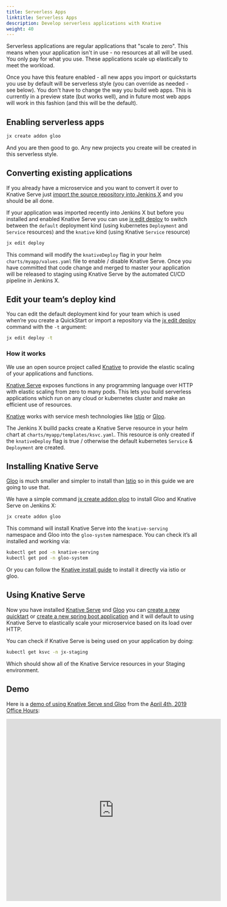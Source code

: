 ```yaml
---
title: Serverless Apps
linktitle: Serverless Apps
description: Develop serverless applications with Knative
weight: 40
---
```


Serverless applications are regular applications that "scale to zero". This means when your application isn't in use - no resources at all will be used. You only pay for what you use. These applications scale up elastically to meet the workload.

Once you have this feature enabled - all new apps you import or quickstarts you use by default will be serverless style (you can override as needed - see below). You don't have to change the way you build web apps. This is currently in a preview state (but works well), and in future most web apps will work in this fashion (and this will be the default).

## Enabling serverless apps

```sh
jx create addon gloo
```

And you are then good to go. Any new projects you create will be created in this serverless style.


## Converting existing applications

If you already have a microservice and you want to convert it over to Knative Serve just [import the source repository into Jenkins X](/docs/using-jx/creating/import/) and you should be all done.

If your application was imported recently into Jenkins X but before you installed and enabled Knative Serve you can use [jx edit deploy](/commands/deprecation/) to switch between the `default` deployment kind (using kubernetes `Deployment` and `Service` resources) and the `knative` kind (using Knative `Service` resource)

```sh
jx edit deploy
```

This command will modify the `knativeDeploy` flag in your helm `charts/myapp/values.yaml` file to enable / disable Knative Serve. Once you have committed that code change and merged to master your application will be released to staging using Knative Serve by the automated CI/CD pipeline in Jenkins X.


## Edit your team’s deploy kind

You can edit the default deployment kind for your team which is used when’re you create a QuickStart or import a repository via the [jx edit deploy](/commands/deprecation/) command with the `-t` argument:

```sh
jx edit deploy -t
```


### How it works

We use an open source project called [Knative](https://www.knative.dev/) to provide the elastic scaling of your applications and functions.

[Knative Serve](https://www.knative.dev/) exposes functions in any programming language over HTTP with elastic scaling from zero to many pods. This lets you build serverless applications which run on any cloud or kubernetes cluster and make an efficient use of resources.

[Knative](https://www.knative.dev/) works with service mesh technologies like [Istio](https://istio.io/) or [Gloo](https://gloo.solo.io/).

The Jenkins X builld packs create a Knative Serve resource in your helm chart at `charts/myapp/templates/ksvc.yaml`. This resource is only created if the `knativeDeploy` flag is true / otherwise the default kubernetes `Service` & `Deployment` are created.



## Installing Knative Serve

[Gloo](https://gloo.solo.io/) is much smaller and simpler to install than [Istio](https://istio.io/) so in this guide we are going to use that.

We have a simple command [jx create addon gloo](/commands/jx_create_addon_gloo/) to install Gloo and Knative Serve on Jenkins X:

```sh
jx create addon gloo
```
This command will install Knative Serve into the `knative-serving` namespace and Gloo into the `gloo-system` namespace. You can check it’s all installed and working via:

```sh
kubectl get pod -n knative-serving
kubectl get pod -n gloo-system
```

Or you can follow the [Knative install guide](https://www.knative.dev/docs/install/) to install it directly via istio or gloo.

## Using Knative Serve

Now you have installed [Knative Serve](https://www.knative.dev/) snd [Gloo](https://gloo.solo.io/) you can [create a new quicktart](/docs/getting-started/first-project/create-quickstart/) or [create a new spring boot application](/docs/getting-started/demos-talks-posts/create_spring/) and it will default to using Knative Serve to elastically scale your microservice based on its load over HTTP.

You can check if Knative Serve is being used on your application by doing:

```sh
kubectl get ksvc -n jx-staging
```
Which should show all of the Knative Service resources in your Staging environment.



## Demo

Here is a [demo of using Knative Serve snd Gloo](https://youtu.be/eYIaz_plUOw?t=1980) from the [April 4th, 2019](/community/april-4/) [Office Hours](/community/):

<iframe width="565" height="480" src="https://www.youtube.com/embed/eYIaz_plUOw" frameborder="0" allow="accelerometer; autoplay; encrypted-media; gyroscope; picture-in-picture" allowfullscreen></iframe>

